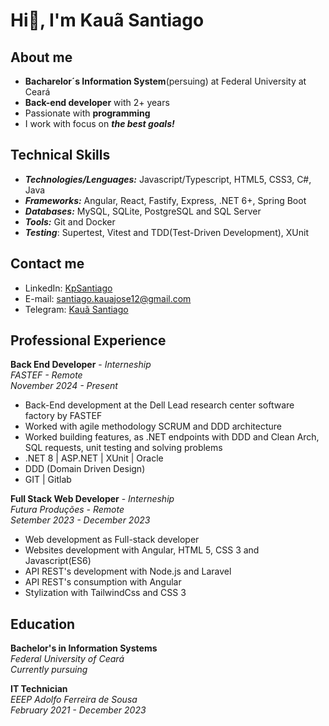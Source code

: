 # Hi👋, I'm Kauã Santiago

## About me
- **Bacharelor´s Information System**(persuing) at Federal University at Ceará
- **Back-end developer** with 2+ years
- Passionate with **programming**
- I work with focus on ***the best goals!***

## Technical Skills
- ***Technologies/Lenguages:*** Javascript/Typescript, HTML5, CSS3, C#, Java
- ***Frameworks:*** Angular, React, Fastify, Express, .NET 6+, Spring Boot
- ***Databases:*** MySQL, SQLite, PostgreSQL and SQL Server
- ***Tools:*** Git and Docker
- ***Testing***: Supertest, Vitest and TDD(Test-Driven Development), XUnit

## Contact me
- LinkedIn: [KpSantiago](https://www.linkedin.com/in/kpsantiago)
- E-mail: [santiago.kauajose12@gmail.com](mailto:santiago.kauajose12@gmail.com)
- Telegram: [Kauã Santiago](https://t.me/@KauãSantiago)

## Professional Experience
**Back End Developer** - *Interneship* <br/>
*FASTEF - Remote* <br/>
*November 2024 - Present*
- Back-End development at the Dell Lead research center software factory by FASTEF
- Worked with agile methodology SCRUM and DDD architecture
- Worked building features, as .NET endpoints with DDD and Clean Arch, SQL requests, unit testing and solving problems
- .NET 8 | ASP.NET | XUnit | Oracle
- DDD (Domain Driven Design)
- GIT | Gitlab

**Full Stack Web Developer** - *Interneship* <br/>
*Futura Produções - Remote* <br/>
*Setember 2023 - December 2023*
- Web development as Full-stack developer
- Websites development with Angular, HTML 5, CSS 3 and Javascript(ES6)
- API REST's development with Node.js and Laravel
- API REST's consumption with Angular
- Stylization with TailwindCss and CSS 3

## Education
**Bachelor's in Information Systems** <br/>
*Federal University of Ceará* <br/>
*Currently pursuing*

**IT Technician**  
*EEEP Adolfo Ferreira de Sousa* <br/>
*February 2021 - December 2023*
